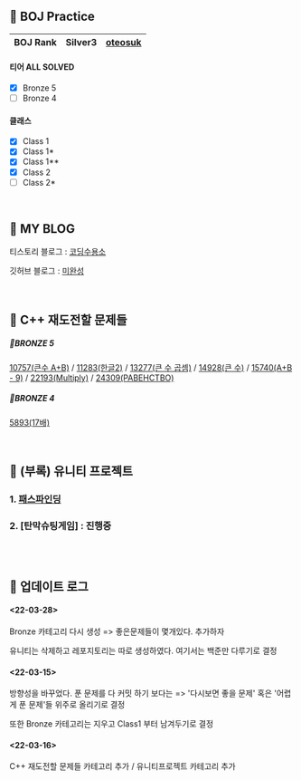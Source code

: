 
## 🖤 BOJ Practice
| BOJ Rank | Silver3 | [oteosuk](https://solved.ac/profile/oteosuk) |
|:------:|:------:|:------:|

#### 티어 ALL SOLVED
- [x] Bronze 5
- [ ] Bronze 4

 #### 클래스
- [x] Class 1 
- [x] Class 1*
- [x] Class 1**
- [x] Class 2
- [ ] Class 2*

<br/>

## 🖤 MY BLOG

티스토리 블로그 : [코딩수용소](https://oteosuk.tistory.com/)

깃허브 블로그 : [미완성](https://oteosuk.github.io/)

<br/>

## 🖤 C++ 재도전할 문제들 

##### 🤎BRONZE 5

[10757(큰수 A+B)](https://www.acmicpc.net/problem/10757) / [11283(한글2)](https://www.acmicpc.net/problem/11283) / [13277(큰 수 곱셈)](https://www.acmicpc.net/problem/13277) / [14928(큰 수)](https://www.acmicpc.net/problem/14928) / [15740(A+B - 9)](https://www.acmicpc.net/problem/15740) / [22193(Multiply)](https://www.acmicpc.net/problem/22193) / [24309(PABEHCTBO)](https://www.acmicpc.net/problem/24309)


##### 🤎BRONZE 4
[5893(17배)](https://www.acmicpc.net/problem/5893)

<br/>

## 🖤 (부록) 유니티 프로젝트

### 1. [패스파인딩](https://github.com/oteosuk/Unity_Project)

### 2. [탄막슈팅게임] : 진행중

<br/>
<br/>

## 🖤 업데이트 로그

#### <22-03-28>

Bronze 카테고리 다시 생성 => 좋은문제들이 몇개있다. 추가하자

유니티는 삭제하고 레포지토리는 따로 생성하였다. 여기서는 백준만 다루기로 결정

#### <22-03-15>

방향성을 바꾸었다. 푼 문제를 다 커밋 하기 보다는 => '다시보면 좋을 문제' 혹은 '어렵게 푼 문제'들 위주로 올리기로 결정

또한 Bronze 카테고리는 지우고 Class1 부터 남겨두기로 결정


#### <22-03-16>

C++ 재도전할 문제들 카테고리 추가 / 유니티프로젝트 카테고리 추가

